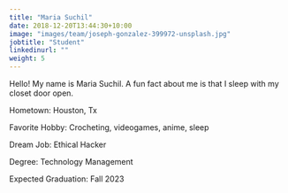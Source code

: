 ```yaml
---
title: "Maria Suchil"
date: 2018-12-20T13:44:30+10:00
image: "images/team/joseph-gonzalez-399972-unsplash.jpg"
jobtitle: "Student"
linkedinurl: ""
weight: 5
---
```


Hello! My name is Maria Suchil. A fun fact about me is that I sleep with my closet door open.

Hometown: Houston, Tx

Favorite Hobby: Crocheting, videogames, anime, sleep

Dream Job: Ethical Hacker

Degree: Technology Management

Expected Graduation: Fall 2023
